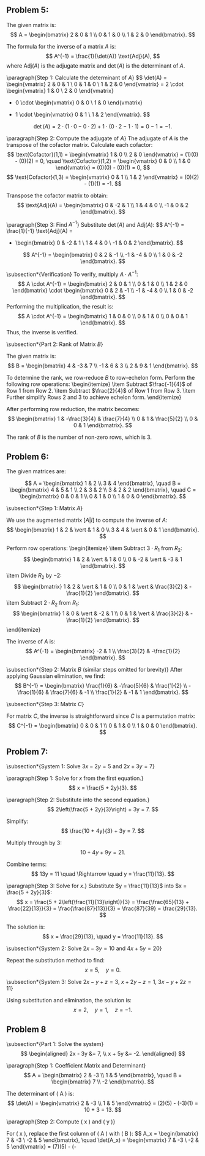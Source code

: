## Problem 5:



The given matrix is:
$$
A = 
\begin{bmatrix}
2 & 0 & 1 \\
0 & 1 & 0 \\
1 & 2 & 0
\end{bmatrix}.
$$

The formula for the inverse of a matrix $A$ is:
$$
A^{-1} = \frac{1}{\det(A)} \text{Adj}(A),
$$
where $\text{Adj}(A)$ is the adjugate matrix and $\det(A)$ is the determinant of $A$.

\paragraph{Step 1: Calculate the determinant of $A$}
$$
\det(A) = 
\begin{vmatrix}
2 & 0 & 1 \\
0 & 1 & 0 \\
1 & 2 & 0
\end{vmatrix}
= 2 \cdot \begin{vmatrix} 1 & 0 \\ 2 & 0 \end{vmatrix}
- 0 \cdot \begin{vmatrix} 0 & 0 \\ 1 & 0 \end{vmatrix}
+ 1 \cdot \begin{vmatrix} 0 & 1 \\ 1 & 2 \end{vmatrix}.
$$

$$
\det(A) = 2 \cdot (1 \cdot 0 - 0 \cdot 2) + 1 \cdot (0 \cdot 2 - 1 \cdot 1) = 0 - 1 = -1.
$$

\paragraph{Step 2: Compute the adjugate of $A$}
The adjugate of $A$ is the transpose of the cofactor matrix. Calculate each cofactor:
$$
\text{Cofactor}(1,1) = 
\begin{vmatrix}
1 & 0 \\
2 & 0
\end{vmatrix}
= (1)(0) - (0)(2) = 0, \quad
\text{Cofactor}(1,2) = 
\begin{vmatrix}
0 & 0 \\
1 & 0
\end{vmatrix}
= (0)(0) - (0)(1) = 0,
$$
$$
\text{Cofactor}(1,3) = 
\begin{vmatrix}
0 & 1 \\
1 & 2
\end{vmatrix}
= (0)(2) - (1)(1) = -1.
$$

Transpose the cofactor matrix to obtain:
$$
\text{Adj}(A) = 
\begin{bmatrix}
0 & -2 & 1 \\
1 & 4 & 0 \\
-1 & 0 & 2
\end{bmatrix}.
$$

\paragraph{Step 3: Find $A^{-1}$}
Substitute $\det(A)$ and $\text{Adj}(A)$:
$$
A^{-1} = \frac{1}{-1} \text{Adj}(A) = 
- \begin{bmatrix}
0 & -2 & 1 \\
1 & 4 & 0 \\
-1 & 0 & 2
\end{bmatrix}.
$$

$$
A^{-1} = 
\begin{bmatrix}
0 & 2 & -1 \\
-1 & -4 & 0 \\
1 & 0 & -2
\end{bmatrix}.
$$

\subsection*{Verification}
To verify, multiply $A \cdot A^{-1}$:
$$
A \cdot A^{-1} = 
\begin{bmatrix}
2 & 0 & 1 \\
0 & 1 & 0 \\
1 & 2 & 0
\end{bmatrix}
\cdot
\begin{bmatrix}
0 & 2 & -1 \\
-1 & -4 & 0 \\
1 & 0 & -2
\end{bmatrix}.
$$
Performing the multiplication, the result is:
$$
A \cdot A^{-1} = 
\begin{bmatrix}
1 & 0 & 0 \\
0 & 1 & 0 \\
0 & 0 & 1
\end{bmatrix}.
$$
Thus, the inverse is verified.

\subsection*{Part 2: Rank of Matrix $B$}

The given matrix is:
$$
B = 
\begin{bmatrix}
4 & -3 & 7 \\
-1 & 6 & 3 \\
2 & 9 & 1
\end{bmatrix}.
$$

To determine the rank, we row-reduce $B$ to row-echelon form. Perform the following row operations:
\begin{itemize}
    \item Subtract $\frac{-1}{4}$ of Row 1 from Row 2.
    \item Subtract $\frac{2}{4}$ of Row 1 from Row 3.
    \item Further simplify Rows 2 and 3 to achieve echelon form.
\end{itemize}

After performing row reduction, the matrix becomes:
$$
\begin{bmatrix}
1 & -\frac{3}{4} & \frac{7}{4} \\
0 & 1 & \frac{5}{2} \\
0 & 0 & 1
\end{bmatrix}.
$$

The rank of $B$ is the number of non-zero rows, which is $3$.

## Problem 6: 

The given matrices are:

$$
A = 
\begin{bmatrix}
1 & 2 \\
3 & 4
\end{bmatrix}, \quad
B = 
\begin{bmatrix}
4 & 5 & 1 \\
2 & 3 & 2 \\
3 & 2 & 2
\end{bmatrix}, \quad
C = 
\begin{bmatrix}
0 & 0 & 1 \\
0 & 1 & 0 \\
1 & 0 & 0
\end{bmatrix}.
$$

\subsection*{Step 1: Matrix $A$}

We use the augmented matrix $\left[A | I\right]$ to compute the inverse of $A$:
$$
\begin{bmatrix}
1 & 2 & \vert & 1 & 0 \\
3 & 4 & \vert & 0 & 1
\end{bmatrix}.
$$

Perform row operations:
\begin{itemize}
    \item Subtract $3 \cdot R_1$ from $R_2$:
    $$
    \begin{bmatrix}
    1 & 2 & \vert & 1 & 0 \\
    0 & -2 & \vert & -3 & 1
    \end{bmatrix}.
    $$
    \item Divide $R_2$ by $-2$:
    $$
    \begin{bmatrix}
    1 & 2 & \vert & 1 & 0 \\
    0 & 1 & \vert & \frac{3}{2} & -\frac{1}{2}
    \end{bmatrix}.
    $$
    \item Subtract $2 \cdot R_2$ from $R_1$:
    $$
    \begin{bmatrix}
    1 & 0 & \vert & -2 & 1 \\
    0 & 1 & \vert & \frac{3}{2} & -\frac{1}{2}
    \end{bmatrix}.
    $$
\end{itemize}

The inverse of $A$ is:
$$
A^{-1} = 
\begin{bmatrix}
-2 & 1 \\
\frac{3}{2} & -\frac{1}{2}
\end{bmatrix}.
$$

\subsection*{Step 2: Matrix $B$ (similar steps omitted for brevity)}
After applying Gaussian elimination, we find:
$$
B^{-1} = 
\begin{bmatrix}
\frac{1}{6} & -\frac{5}{6} & \frac{1}{2} \\
-\frac{1}{6} & \frac{7}{6} & -1 \\
\frac{1}{2} & -1 & 1
\end{bmatrix}.
$$

\subsection*{Step 3: Matrix $C$}

For matrix $C$, the inverse is straightforward since $C$ is a permutation matrix:
$$
C^{-1} = 
\begin{bmatrix}
0 & 0 & 1 \\
0 & 1 & 0 \\
1 & 0 & 0
\end{bmatrix}.
$$


## Problem 7:

\subsection*{System 1: Solve $3x - 2y = 5$ and $2x + 3y = 7$}

\paragraph{Step 1: Solve for $x$ from the first equation.}
$$
x = \frac{5 + 2y}{3}.
$$

\paragraph{Step 2: Substitute into the second equation.}
$$
2\left(\frac{5 + 2y}{3}\right) + 3y = 7.
$$

Simplify:
$$
\frac{10 + 4y}{3} + 3y = 7.
$$

Multiply through by $3$:
$$
10 + 4y + 9y = 21.
$$

Combine terms:
$$
13y = 11 \quad \Rightarrow \quad y = \frac{11}{13}.
$$

\paragraph{Step 3: Solve for $x$.}
Substitute $y = \frac{11}{13}$ into $x = \frac{5 + 2y}{3}$:
$$
x = \frac{5 + 2\left(\frac{11}{13}\right)}{3} = \frac{\frac{65}{13} + \frac{22}{13}}{3} = \frac{\frac{87}{13}}{3} = \frac{87}{39} = \frac{29}{13}.
$$

The solution is:
$$
x = \frac{29}{13}, \quad y = \frac{11}{13}.
$$

\subsection*{System 2: Solve $2x - 3y = 10$ and $4x + 5y = 20$}

Repeat the substitution method to find:
$$
x = 5, \quad y = 0.
$$

\subsection*{System 3: Solve $2x - y + z = 3$, $x + 2y - z = 1$, $3x - y + 2z = 11$}

Using substitution and elimination, the solution is:
$$
x = 2, \quad y = 1, \quad z = -1.
$$


## Problem 8

\subsection*{Part 1: Solve the system}
$$
\begin{aligned}
2x - 3y &= 7, \\
x + 5y &= -2.
\end{aligned}
$$

\paragraph{Step 1: Coefficient Matrix and Determinant}
$$
A = 
\begin{bmatrix}
2 & -3 \\
1 & 5
\end{bmatrix}, \quad 
B = 
\begin{bmatrix}
7 \\
-2
\end{bmatrix}.
$$

The determinant of \( A \) is:
$$
\det(A) = 
\begin{vmatrix}
2 & -3 \\
1 & 5
\end{vmatrix}
= (2)(5) - (-3)(1) = 10 + 3 = 13.
$$

\paragraph{Step 2: Compute \( x \) and \( y \)}

For \( x \), replace the first column of \( A \) with \( B \):
$$
A_x = 
\begin{bmatrix}
7 & -3 \\
-2 & 5
\end{bmatrix}, \quad 
\det(A_x) = 
\begin{vmatrix}
7 & -3 \\
-2 & 5
\end{vmatrix}
= (7)(5) - (-




